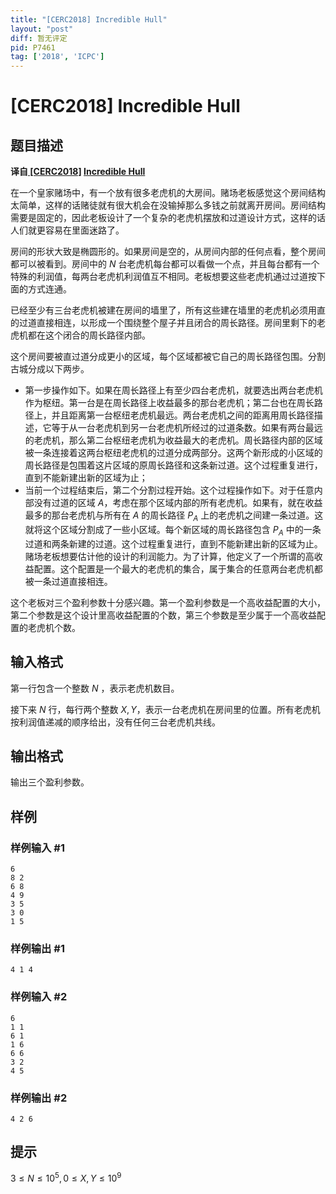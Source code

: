 ```yaml
---
title: "[CERC2018] Incredible Hull"
layout: "post"
diff: 暂无评定
pid: P7461
tag: ['2018', 'ICPC']
---
```

# [CERC2018] Incredible Hull
## 题目描述

**译自[ [CERC2018]](https://contest.felk.cvut.cz/18cerc/) [Incredible Hull](https://contest.felk.cvut.cz/18cerc/solved/hull.pdf)**

在一个皇家赌场中，有一个放有很多老虎机的大房间。赌场老板感觉这个房间结构太简单，这样的话赌徒就有很大机会在没输掉那么多钱之前就离开房间。房间结构需要是固定的，因此老板设计了一个复杂的老虎机摆放和过道设计方式，这样的话人们就更容易在里面迷路了。

房间的形状大致是椭圆形的。如果房间是空的，从房间内部的任何点看，整个房间都可以被看到。房间中的 $N$ 台老虎机每台都可以看做一个点，并且每台都有一个特殊的利润值，每两台老虎机利润值互不相同。老板想要这些老虎机通过过道按下面的方式连通。

已经至少有三台老虎机被建在房间的墙里了，所有这些建在墙里的老虎机必须用直的过道直接相连，以形成一个围绕整个屋子并且闭合的周长路径。房间里剩下的老虎机都在这个闭合的周长路径内部。

这个房间要被直过道分成更小的区域，每个区域都被它自己的周长路径包围。分割古城分成以下两步。

- 第一步操作如下。如果在周长路径上有至少四台老虎机，就要选出两台老虎机作为枢纽。第一台是在周长路径上收益最多的那台老虎机；第二台也在周长路径上，并且距离第一台枢纽老虎机最远。两台老虎机之间的距离用周长路径描述，它等于从一台老虎机到另一台老虎机所经过的过道条数。如果有两台最远的老虎机，那么第二台枢纽老虎机为收益最大的老虎机。周长路径内部的区域被一条连接着这两台枢纽老虎机的过道分成两部分。这两个新形成的小区域的周长路径是包围着这片区域的原周长路径和这条新过道。这个过程重复进行，直到不能新建出新的区域为止；
- 当前一个过程结束后，第二个分割过程开始。这个过程操作如下。对于任意内部没有过道的区域 $A$，考虑在那个区域内部的所有老虎机。如果有，就在收益最多的那台老虎机与所有在 $A$ 的周长路径 $P_A$ 上的老虎机之间建一条过道。这就将这个区域分割成了一些小区域。每个新区域的周长路径包含 $P_A$ 中的一条过道和两条新建的过道。这个过程重复进行，直到不能新建出新的区域为止。
赌场老板想要估计他的设计的利润能力。为了计算，他定义了一个所谓的高收益配置。这个配置是一个最大的老虎机的集合，属于集合的任意两台老虎机都被一条过道直接相连。

这个老板对三个盈利参数十分感兴趣。第一个盈利参数是一个高收益配置的大小，第二个参数是这个设计里高收益配置的个数，第三个参数是至少属于一个高收益配置的老虎机个数。
## 输入格式

第一行包含一个整数 $N$ ，表示老虎机数目。

接下来 $N$ 行，每行两个整数 $X,Y$，表示一台老虎机在房间里的位置。所有老虎机按利润值递减的顺序给出，没有任何三台老虎机共线。
## 输出格式

输出三个盈利参数。
## 样例

### 样例输入 #1
```
6
8 2
6 8
4 9
3 5
3 0
1 5
```
### 样例输出 #1
```
4 1 4
```
### 样例输入 #2
```
6
1 1
6 1
1 6
6 6
3 2
4 5
```
### 样例输出 #2
```
4 2 6
```
## 提示

$3≤N≤10^5,0≤X,Y≤10^9$
